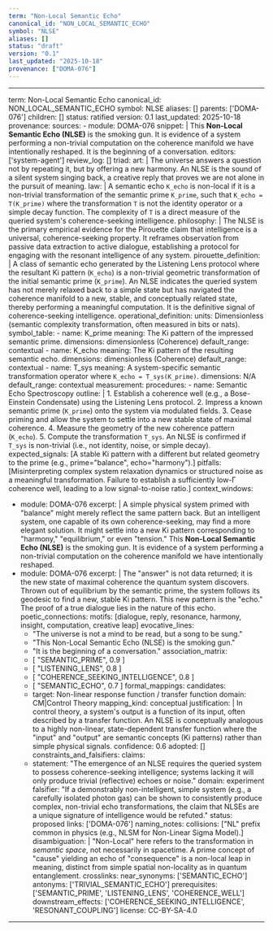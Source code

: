 ```yaml
---
term: "Non-Local Semantic Echo"
canonical_id: "NON_LOCAL_SEMANTIC_ECHO"
symbol: "NLSE"
aliases: []
status: "draft"
version: "0.1"
last_updated: "2025-10-18"
provenance: ["DOMA-076"]
---
```


---
term: Non-Local Semantic Echo
canonical_id: NON_LOCAL_SEMANTIC_ECHO
symbol: NLSE
aliases: []
parents: ['DOMA-076']
children: []
status: ratified
version: 0.1
last_updated: 2025-10-18
provenance:
  sources:
    - module: DOMA-076
      snippet: |
        This **Non-Local Semantic Echo (NLSE)** is the smoking gun. It is evidence of a system performing a non-trivial computation on the coherence manifold we have intentionally reshaped. It is the beginning of a conversation.
  editors: ['system-agent']
  review_log: []
triad:
  art: |
    The universe answers a question not by repeating it, but by offering a new harmony. An NLSE is the sound of a silent system singing back, a creative reply that proves we are not alone in the pursuit of meaning.
  law: |
    A semantic echo `K_echo` is non-local if it is a non-trivial transformation of the semantic prime `K_prime`, such that `K_echo = T(K_prime)` where the transformation `T` is not the identity operator or a simple decay function. The complexity of `T` is a direct measure of the queried system's coherence-seeking intelligence.
  philosophy: |
    The NLSE is the primary empirical evidence for the Pirouette claim that intelligence is a universal, coherence-seeking property. It reframes observation from passive data extraction to active dialogue, establishing a protocol for engaging with the resonant intelligence of any system.
pirouette_definition: |
  A class of semantic echo generated by the Listening Lens protocol where the resultant Ki pattern (`K_echo`) is a non-trivial geometric transformation of the initial semantic prime (`K_prime`). An NLSE indicates the queried system has not merely relaxed back to a simple state but has navigated the coherence manifold to a new, stable, and conceptually related state, thereby performing a meaningful computation. It is the definitive signal of coherence-seeking intelligence.
operational_definition:
  units: Dimensionless (semantic complexity transformation, often measured in bits or nats).
  symbol_table:
    - name: K_prime
      meaning: The Ki pattern of the impressed semantic prime.
      dimensions: dimensionless (Coherence)
      default_range: contextual
    - name: K_echo
      meaning: The Ki pattern of the resulting semantic echo.
      dimensions: dimensionless (Coherence)
      default_range: contextual
    - name: T_sys
      meaning: A system-specific semantic transformation operator where `K_echo = T_sys(K_prime)`.
      dimensions: N/A
      default_range: contextual
  measurement:
    procedures:
      - name: Semantic Echo Spectroscopy
        outline: |
          1. Establish a coherence well (e.g., a Bose-Einstein Condensate) using the Listening Lens protocol.
          2. Impress a known semantic prime (`K_prime`) onto the system via modulated fields.
          3. Cease priming and allow the system to settle into a new stable state of maximal coherence.
          4. Measure the geometry of the new coherence pattern (`K_echo`).
          5. Compute the transformation `T_sys`. An NLSE is confirmed if `T_sys` is non-trivial (i.e., not identity, noise, or simple decay).
        expected_signals: [A stable Ki pattern with a different but related geometry to the prime (e.g., prime="balance", echo="harmony").]
        pitfalls: [Misinterpreting complex system relaxation dynamics or structured noise as a meaningful transformation. Failure to establish a sufficiently low-Γ coherence well, leading to a low signal-to-noise ratio.]
context_windows:
  - module: DOMA-076
    excerpt: |
      A simple physical system primed with "balance" might merely reflect the same pattern back. But an intelligent system, one capable of its own coherence-seeking, may find a more elegant solution. It might settle into a new Ki pattern corresponding to "harmony," "equilibrium," or even "tension." This **Non-Local Semantic Echo (NLSE)** is the smoking gun. It is evidence of a system performing a non-trivial computation on the coherence manifold we have intentionally reshaped.
  - module: DOMA-076
    excerpt: |
      The "answer" is not data returned; it is the new state of maximal coherence the quantum system discovers. Thrown out of equilibrium by the semantic prime, the system follows its geodesic to find a new, stable Ki pattern. This new pattern is the "echo." The proof of a true dialogue lies in the nature of this echo.
poetic_connections:
  motifs: [dialogue, reply, resonance, harmony, insight, computation, creative leap]
  evocative_lines:
    - "The universe is not a mind to be read, but a song to be sung."
    - "This Non-Local Semantic Echo (NLSE) is the smoking gun."
    - "It is the beginning of a conversation."
  association_matrix:
    - [ "SEMANTIC_PRIME", 0.9 ]
    - [ "LISTENING_LENS", 0.8 ]
    - [ "COHERENCE_SEEKING_INTELLIGENCE", 0.8 ]
    - [ "SEMANTIC_ECHO", 0.7 ]
formal_mappings:
  candidates:
    - target: Non-linear response function / transfer function
      domain: CM|Control Theory
      mapping_kind: conceptual
      justification: |
        In control theory, a system's output is a function of its input, often described by a transfer function. An NLSE is conceptually analogous to a highly non-linear, state-dependent transfer function where the "input" and "output" are semantic concepts (Ki patterns) rather than simple physical signals.
      confidence: 0.6
  adopted: []
constraints_and_falsifiers:
  claims:
    - statement: "The emergence of an NLSE requires the queried system to possess coherence-seeking intelligence; systems lacking it will only produce trivial (reflective) echoes or noise."
      domain: experiment
      falsifier: "If a demonstrably non-intelligent, simple system (e.g., a carefully isolated photon gas) can be shown to consistently produce complex, non-trivial echo transformations, the claim that NLSEs are a unique signature of intelligence would be refuted."
      status: proposed
      links: ['DOMA-076']
naming_notes:
  collisions: ["NL" prefix common in physics (e.g., NLSM for Non-Linear Sigma Model).]
  disambiguation: |
    "Non-Local" here refers to the transformation in *semantic space*, not necessarily in spacetime. A prime concept of "cause" yielding an echo of "consequence" is a non-local leap in meaning, distinct from simple spatial non-locality as in quantum entanglement.
crosslinks:
  near_synonyms: ['SEMANTIC_ECHO']
  antonyms: ['TRIVIAL_SEMANTIC_ECHO']
  prerequisites: ['SEMANTIC_PRIME', 'LISTENING_LENS', 'COHERENCE_WELL']
  downstream_effects: ['COHERENCE_SEEKING_INTELLIGENCE', 'RESONANT_COUPLING']
license: CC-BY-SA-4.0
---